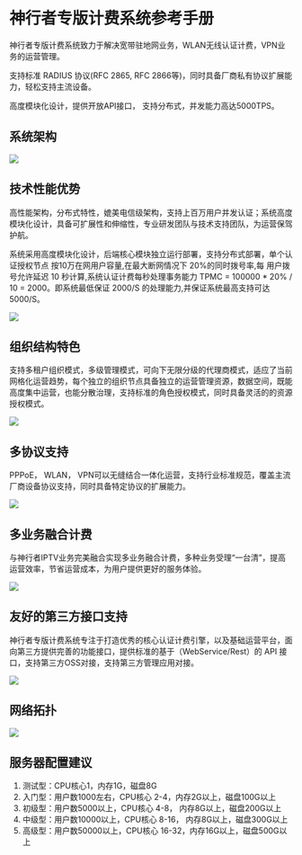 # 神行者专版计费系统参考手册

神行者专版计费系统致力于解决宽带驻地网业务，WLAN无线认证计费，VPN业务的运营管理。

支持标准 RADIUS 协议(RFC 2865, RFC 2866等)，同时具备厂商私有协议扩展能力，轻松支持主流设备。

高度模块化设计，提供开放API接口， 支持分布式，并发能力高达5000TPS。

## 系统架构

![](http://static.toughcloud.net/toughsms/tc_20180530132852_1.png)

## 技术性能优势

高性能架构，分布式特性，媲美电信级架构，支持上百万用户并发认证；系统高度模块化设计，具备可扩展性和伸缩性，专业研发团队与技术支持团队，为运营保驾护航。

系统采用高度模块化设计，后端核心模块独立运行部署，支持分布式部署，单个认证授权节点 按10万在网用户容量,在最大断网情况下 20%的同时拨号率,每 用户拨号允许延迟 10 秒计算,系统认证计费每秒处理事务能力 TPMC = 100000 * 20% / 10 = 2000。即系统最低保证 2000/S 的处理能力,并保证系统最高支持可达 5000/S。 

![](http://static.toughcloud.net/toughsms/tc_20180530133951_6.png)

## 组织结构特色

支持多租户组织模式，多级管理模式，可向下无限分级的代理商模式，适应了当前网格化运营趋势，每个独立的组织节点具备独立的运营管理资源，数据空间，既能高度集中运营，也能分散治理，支持标准的角色授权模式，同时具备灵活的的资源授权模式。

![](http://static.toughcloud.net/toughsms/tc_20180524165643_9.png) 


## 多协议支持

PPPoE， WLAN， VPN可以无缝结合一体化运营，支持行业标准规范，覆盖主流厂商设备协议支持，同时具备特定协议的扩展能力。

![](http://static.toughcloud.net/toughsms/tc_20180530133546_4.png)

## 多业务融合计费

与神行者IPTV业务完美融合实现多业务融合计费，多种业务受理“一台清”，提高运营效率，节省运营成本，为用户提供更好的服务体验。

![](http://static.toughcloud.net/toughsms/tc_20180530133655_5.png)


## 友好的第三方接口支持

神行者专版计费系统专注于打造优秀的核心认证计费引擎，以及基础运营平台，面向第三方提供完善的功能接口，提供标准的基于（WebService/Rest）的 API 接口，支持第三方OSS对接，支持第三方管理应用对接。

![](http://static.toughcloud.net/toughsms/tc_20180530134222_7.png)

## 网络拓扑

![](http://static.toughcloud.net/toughsms/tc_20180530133215_3.png)


## 服务器配置建议

1. 测试型：CPU核心1，内存1G，磁盘8G
2. 入门型：用户数1000左右，CPU核心 2-4，内存2G以上，磁盘100G以上
3. 初级型：用户数5000以上，CPU核心 4-8， 内存8G以上，磁盘200G以上
4. 中级型：用户数10000以上，CPU核心 8-16， 内存8G以上，磁盘300G以上
5. 高级型：用户数50000以上，CPU核心 16-32，内存16G以上，磁盘500G以上